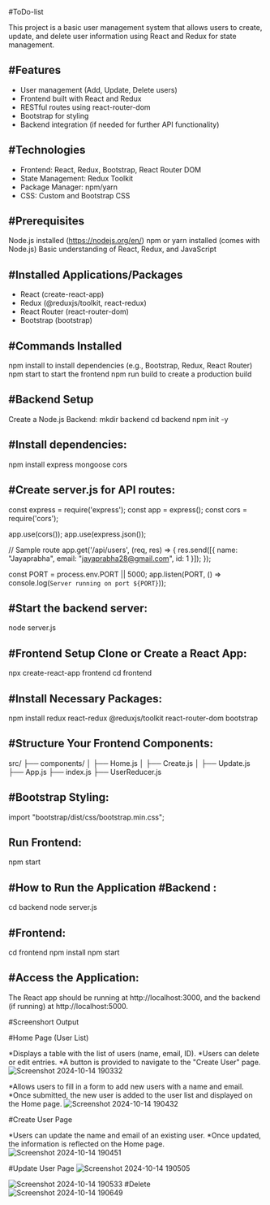 #ToDo-list

This project is a basic user management system that allows users to create, update, and delete user information using React and Redux for state management.

#Features
--------------------------
* User management (Add, Update, Delete users)
* Frontend built with React and Redux
* RESTful routes using react-router-dom
* Bootstrap for styling
* Backend integration (if needed for further API functionality)

#Technologies
-------------------
* Frontend: React, Redux, Bootstrap, React Router DOM
* State Management: Redux Toolkit
* Package Manager: npm/yarn
* CSS: Custom and Bootstrap CSS

#Prerequisites
--------------------------
Node.js installed (https://nodejs.org/en/)
npm or yarn installed (comes with Node.js)
Basic understanding of React, Redux, and JavaScript

#Installed Applications/Packages
-------------------------------------
* React (create-react-app)
* Redux (@reduxjs/toolkit, react-redux)
* React Router (react-router-dom)
* Bootstrap (bootstrap)

#Commands Installed
-------------------
npm install to install dependencies (e.g., Bootstrap, Redux, React Router)
npm start to start the frontend
npm run build to create a production build


#Backend Setup
---------------------
Create a Node.js Backend:
mkdir backend
cd backend
npm init -y

#Install dependencies:
-------------
npm install express mongoose cors

#Create server.js for API routes:
-----------
const express = require('express');
const app = express();
const cors = require('cors');

app.use(cors());
app.use(express.json());

// Sample route
app.get('/api/users', (req, res) => {
    res.send([{ name: "Jayaprabha", email: "jayaprabha28@gmail.com", id: 1 }]);
});

const PORT = process.env.PORT || 5000;
app.listen(PORT, () => console.log(`Server running on port ${PORT}`));

#Start the backend server:
------------------
node server.js

#Frontend Setup
Clone or Create a React App:
-----------------------
npx create-react-app frontend
cd frontend

#Install Necessary Packages:
----------------
npm install redux react-redux @reduxjs/toolkit react-router-dom bootstrap

#Structure Your Frontend Components:
---------------
src/
├── components/
│   ├── Home.js
│   ├── Create.js
│   ├── Update.js
├── App.js
├── index.js
├── UserReducer.js

#Bootstrap Styling:
----------------
import "bootstrap/dist/css/bootstrap.min.css";

Run Frontend:
--------------------
npm start

#How to Run the Application
#Backend :
------------------
cd backend
node server.js


#Frontend:
-----------------
cd frontend
npm install
npm start


#Access the Application:
-----------------
The React app should be running at http://localhost:3000, and the backend (if running) at http://localhost:5000.

#Screenshort Output

#Home Page (User List)

*Displays a table with the list of users (name, email, ID).
*Users can delete or edit entries.
*A button is provided to navigate to the "Create User" page.
![Screenshot 2024-10-14 190332](https://github.com/user-attachments/assets/eaca3236-fca0-4f58-961c-a9e198571025)


*Allows users to fill in a form to add new users with a name and email.
*Once submitted, the new user is added to the user list and displayed on the Home page.
![Screenshot 2024-10-14 190432](https://github.com/user-attachments/assets/387891f8-0cc8-4a54-b795-d105b3634cd3)


#Create User Page


*Users can update the name and email of an existing user.
*Once updated, the information is reflected on the Home page.
![Screenshot 2024-10-14 190451](https://github.com/user-attachments/assets/e24df225-a61b-4e3b-8eb8-d81b1dcac38c)

#Update User Page
![Screenshot 2024-10-14 190505](https://github.com/user-attachments/assets/a79bd963-6e06-49b1-9df2-436c0076972d)


![Screenshot 2024-10-14 190533](https://github.com/user-attachments/assets/a707761f-45c4-4d49-bc5d-edfeade4102c)
#Delete
![Screenshot 2024-10-14 190649](https://github.com/user-attachments/assets/3e50bf65-8a9f-4dea-934d-82f356e4eeb1)








